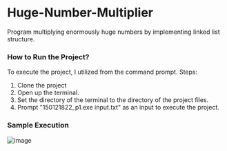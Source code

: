 # Huge-Number-Multiplier
Program multiplying enormously huge numbers by implementing linked list structure.


### How to Run the Project?
To execute the project, I utilized from the command prompt. 
Steps:

1. Clone the project
2. Open up the terminal.
3. Set the directory of the terminal to the directory of the project files.
4. Prompt "150121822_p1.exe input.txt" as an input to execute the project.


### Sample Execution

![image](https://github.com/norestrictionss/Huge-Number-Multiplier/assets/77641983/039f9824-f287-413f-a763-2adba8f406e8)

